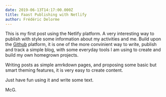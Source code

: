```yaml
---
date: 2019-06-13T14:17:00.000Z
title: Faast Publishing with Netlify
author: Frédéric Delorme
---
```

This is my first post using the Netlify platform. A very interesting way to publish with style some information about my activities and me. Build upon the [Github](https://github.com) platform, it is one of the more convinient way to write, publish and track a simple blog, with some everyday tools I am using to create and build my own homegrown projects.

Writing posts as simple amrkdown pages, and proposing some basic but smart theming features, it is very easy to create content.

Just have fun using it and write some text.

McG.
